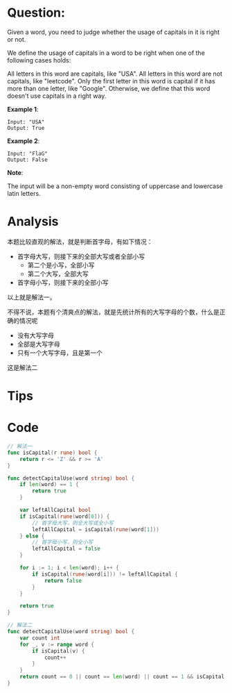 # Question:

Given a word, you need to judge whether the usage of capitals in it is right or not.

We define the usage of capitals in a word to be right when one of the following cases holds:

All letters in this word are capitals, like "USA".
All letters in this word are not capitals, like "leetcode".
Only the first letter in this word is capital if it has more than one letter, like "Google".
Otherwise, we define that this word doesn't use capitals in a right way.

**Example 1**:
```
Input: "USA"
Output: True
```

**Example 2**:
```
Input: "FlaG"
Output: False
```

**Note**:

The input will be a non-empty word consisting of uppercase and lowercase latin letters.

# Analysis

本题比较直观的解法，就是判断首字母，有如下情况：
* 首字母大写，则接下来的全部大写或者全部小写
  * 第二个是小写，全部小写
  * 第二个大写，全部大写
* 首字母小写，则接下来的全部小写

以上就是解法一。

不得不说，本题有个清爽点的解法，就是先统计所有的大写字母的个数，什么是正确的情况呢
* 没有大写字母
* 全部是大写字母
* 只有一个大写字母，且是第一个

这是解法二

# Tips

# Code
```go
// 解法一
func isCapital(r rune) bool {
	return r <= 'Z' && r >= 'A'
}

func detectCapitalUse(word string) bool {
	if len(word) == 1 {
		return true
	}

	var leftAllCapital bool
	if isCapital(rune(word[0])) {
		// 首字母大写，则全大写或全小写
		leftAllCapital = isCapital(rune(word[1]))
	} else {
		// 首字母小写，则全小写
		leftAllCapital = false
	}

	for i := 1; i < len(word); i++ {
		if isCapital(rune(word[i])) != leftAllCapital {
			return false
		}
	}

	return true
}
```

```go
// 解法二
func detectCapitalUse(word string) bool {
	var count int
	for _, v := range word {
		if isCapital(v) {
			count++
		}
	}
	return count == 0 || count == len(word) || count == 1 && isCapital(rune(word[0]))
}
```
